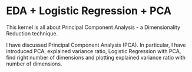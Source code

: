 # EDA + Logistic Regression + PCA

This kernel is all about Principal Component Analysis - a Dimensionality Reduction technique.

I have discussed Principal Component Analysis (PCA). In particular, I have introduced PCA, explained variance ratio, Logistic Regression with PCA, find right number of dimensions and plotting explained variance ratio with number of dimensions.
